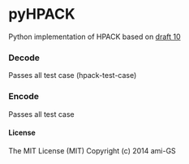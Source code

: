 pyHPACK
=======

Python implementation of HPACK based on [draft 10](http://tools.ietf.org/html/draft-ietf-httpbis-header-compression-10 "draft 10")
### Decode
Passes all test case (hpack-test-case)

### Encode
Passes all test case

#### License
The MIT License (MIT) Copyright (c) 2014 ami-GS